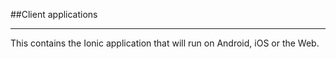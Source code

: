 ##Client applications

---
This contains the Ionic application that will run on Android, iOS or the Web.
